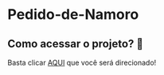# Pedido-de-Namoro


## Como acessar o projeto? 🤔

Basta clicar [AQUI](https://paulocesargit.github.io/Pedido-de-Namoro/index.html/) que você será direcionado!
